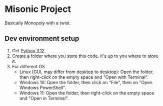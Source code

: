 # Misonic Project

Basically Monopoly with a twist.

## Dev environment setup

1. Get [Python 3.12](https://www.python.org/downloads/release/python-3125/).
2. Create a folder where you store this code. It's up to you where to store it.
3. For different OS
    - Linux (GUI, may differ from desktop to desktop): Open the folder, then right-click on the empty space and "Open with Terminal".
    - Windows 10: Open the folder, then click on "File", then on "Open Windows PowerShell".
    - Windows 11: Open the folder, then right-click on the empty space and "Open in Terminal".